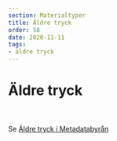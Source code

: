 ```yaml
---
section: Materialtyper
title: Äldre tryck
order: 58
date: 2020-11-11
tags:
- äldre tryck
--- 
```


# Äldre tryck
<br><br>
Se [Äldre tryck i Metadatabyrån](https://metadatabyran.kb.se/beskrivning/materialtyper/aldre-tryck)
